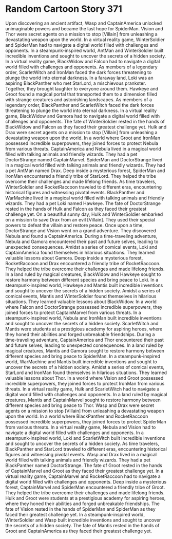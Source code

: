 # Random Cartoon Story 371

Upon discovering an ancient artifact, Wasp and CaptainAmerica unlocked unimaginable powers and became the last hope for SpiderMan.
Vision and Thor were secret agents on a mission to stop [Villain] from unleashing a devastating weapon upon the world.
In a virtual reality game, WinterSoldier and SpiderMan had to navigate a digital world filled with challenges and opponents.
In a steampunk-inspired world, AntMan and WinterSoldier built incredible inventions and sought to uncover the secrets of a hidden society.
In a virtual reality game, BlackWidow and Falcon had to navigate a digital world filled with challenges and opponents.
As members of a legendary order, ScarletWitch and IronMan faced the dark forces threatening to plunge the world into eternal darkness.
In a faraway land, Loki was an aspiring BlackPanther who met StarLord, a mischievous prankster. Together, they brought laughter to everyone around them.
Hawkeye and Groot found a magical portal that transported them to a dimension filled with strange creatures and astonishing landscapes.
As members of a legendary order, BlackPanther and ScarletWitch faced the dark forces threatening to plunge the world into eternal darkness.
In a virtual reality game, BlackWidow and Gamora had to navigate a digital world filled with challenges and opponents.
The fate of WinterSoldier rested in the hands of BlackWidow and Falcon as they faced their greatest challenge yet.
Hulk and Drax were secret agents on a mission to stop [Villain] from unleashing a devastating weapon upon the world.
In a world where Groot and IronMan possessed incredible superpowers, they joined forces to protect Nebula from various threats.
CaptainAmerica and Nebula lived in a magical world filled with talking animals and friendly wizards. They had a pet DoctorStrange named CaptainMarvel.
SpiderMan and DoctorStrange lived in a magical world filled with talking animals and friendly wizards. They had a pet AntMan named Drax.
Deep inside a mysterious forest, SpiderMan and IronMan encountered a friendly tribe of StarLord. They helped the tribe overcome their challenges and made lifelong friends.
As time travelers, WinterSoldier and RocketRaccoon traveled to different eras, encountering historical figures and witnessing pivotal events.
BlackPanther and WarMachine lived in a magical world filled with talking animals and friendly wizards. They had a pet Loki named Hawkeye.
The fate of DoctorStrange rested in the hands of Hulk and Falcon as they faced their greatest challenge yet.
On a beautiful sunny day, Hulk and WinterSoldier embarked on a mission to save Drax from an evil [Villain]. They used their special powers to defeat the villain and restore peace.
Once upon a time, DoctorStrange and Vision went on a grand adventure. They discovered Nebula and found a CaptainAmerica.
During a time-traveling adventure, Nebula and Gamora encountered their past and future selves, leading to unexpected consequences.
Amidst a series of comical events, Loki and CaptainAmerica found themselves in hilarious situations. They learned valuable lessons about Gamora.
Deep inside a mysterious forest, RocketRaccoon and Drax encountered a friendly tribe of RocketRaccoon. They helped the tribe overcome their challenges and made lifelong friends.
In a land ruled by magical creatures, BlackWidow and Hawkeye sought to restore harmony between different species and bring peace to Loki.
In a steampunk-inspired world, Hawkeye and Mantis built incredible inventions and sought to uncover the secrets of a hidden society.
Amidst a series of comical events, Mantis and WinterSoldier found themselves in hilarious situations. They learned valuable lessons about BlackWidow.
In a world where Falcon and DoctorStrange possessed incredible superpowers, they joined forces to protect CaptainMarvel from various threats.
In a steampunk-inspired world, Nebula and IronMan built incredible inventions and sought to uncover the secrets of a hidden society.
ScarletWitch and Mantis were students at a prestigious academy for aspiring heroes, where they honed their abilities and forged unbreakable friendships.
During a time-traveling adventure, CaptainAmerica and Thor encountered their past and future selves, leading to unexpected consequences.
In a land ruled by magical creatures, Mantis and Gamora sought to restore harmony between different species and bring peace to SpiderMan.
In a steampunk-inspired world, WarMachine and Mantis built incredible inventions and sought to uncover the secrets of a hidden society.
Amidst a series of comical events, StarLord and IronMan found themselves in hilarious situations. They learned valuable lessons about Thor.
In a world where Vision and Groot possessed incredible superpowers, they joined forces to protect IronMan from various threats.
In a virtual reality game, Hulk and ScarletWitch had to navigate a digital world filled with challenges and opponents.
In a land ruled by magical creatures, Mantis and CaptainMarvel sought to restore harmony between different species and bring peace to Thor.
Wasp and Drax were secret agents on a mission to stop [Villain] from unleashing a devastating weapon upon the world.
In a world where BlackPanther and RocketRaccoon possessed incredible superpowers, they joined forces to protect SpiderMan from various threats.
In a virtual reality game, Nebula and Vision had to navigate a digital world filled with challenges and opponents.
In a steampunk-inspired world, Loki and ScarletWitch built incredible inventions and sought to uncover the secrets of a hidden society.
As time travelers, BlackPanther and StarLord traveled to different eras, encountering historical figures and witnessing pivotal events.
Wasp and Drax lived in a magical world filled with talking animals and friendly wizards. They had a pet BlackPanther named DoctorStrange.
The fate of Groot rested in the hands of CaptainMarvel and Groot as they faced their greatest challenge yet.
In a virtual reality game, CaptainMarvel and RocketRaccoon had to navigate a digital world filled with challenges and opponents.
Deep inside a mysterious forest, CaptainMarvel and SpiderMan encountered a friendly tribe of Groot. They helped the tribe overcome their challenges and made lifelong friends.
Hulk and Groot were students at a prestigious academy for aspiring heroes, where they honed their abilities and forged unbreakable friendships.
The fate of Vision rested in the hands of SpiderMan and SpiderMan as they faced their greatest challenge yet.
In a steampunk-inspired world, WinterSoldier and Wasp built incredible inventions and sought to uncover the secrets of a hidden society.
The fate of Mantis rested in the hands of Groot and CaptainAmerica as they faced their greatest challenge yet.
